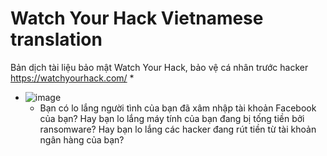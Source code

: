 # Watch Your Hack Vietnamese translation
Bản dịch tài liệu bảo mật Watch Your Hack, bảo vệ cá nhân trước hacker https://watchyourhack.com/
* 
* ![image](https://user-images.githubusercontent.com/526959/47335370-213ef980-d6b5-11e8-81df-e56fd7731487.png)
  * Bạn có lo lắng người tình của bạn đã xâm nhập tài khoản Facebook của bạn? Hay bạn lo lắng máy tính của bạn đang bị tống tiền bởi ransomware? Hay bạn lo lắng các hacker đang rút tiền từ tài khoản ngân hàng của bạn?

